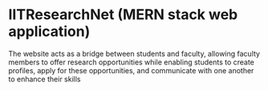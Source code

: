# IITResearchNet (MERN stack web application)

The website acts as a bridge between students and faculty, allowing faculty members to offer research
opportunities while enabling students to create profiles, apply for these opportunities, and communicate
with one another to enhance their skills


